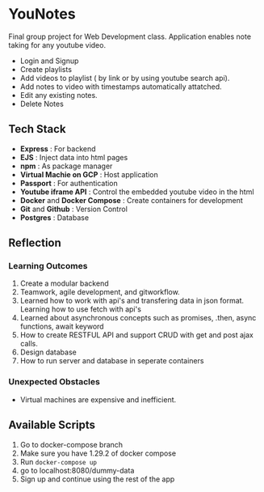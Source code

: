 # YouNotes

Final group project for Web Development class. Application enables note taking for any youtube video. 
* Login and Signup
* Create playlists
* Add videos to playlist ( by link or by using youtube search api).
* Add notes to video with timestamps automatically attatched. 
* Edit any existing notes.
* Delete Notes

## Tech Stack
* **Express** : For backend
* **EJS** : Inject data into html pages
* **npm** : As package manager
* **Virtual Machie on GCP** : Host application
* **Passport** : For authentication
* **Youtube iframe API** : Control the embedded youtube video in the html
* **Docker** and **Docker Compose**  : Create containers for development
* **Git** and **Github** : Version Control
* **Postgres** : Database

## Reflection

### Learning Outcomes
1. Create a modular backend 
2. Teamwork, agile development, and gitworkflow. 
3. Learned how to work with api's and transfering data in json format. Learning how to use fetch with api's
4. Learned about asynchronous concepts such as promises, .then, async functions, await keyword
5. How to create RESTFUL API and support CRUD with get and post ajax calls. 
6. Design database
7. How to run server and database in seperate containers

### Unexpected Obstacles
* Virtual machines are expensive and inefficient. 

## Available Scripts

1. Go to docker-compose branch
2. Make sure you have 1.29.2 of docker compose
3. Run `docker-compose up`
4. go to localhost:8080/dummy-data
5. Sign up and continue using the rest of the app


